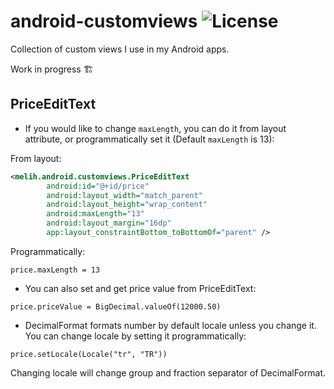 # android-customviews ![License](https://img.shields.io/badge/License-Apache%202.0-blue.svg)

Collection of custom views I use in my Android apps.

Work in progress 🏗

## PriceEditText

- If you would like to change `maxLength`, you can do it from layout attribute, or programmatically set it (Default `maxLength` is 13):

From layout:

```xml
<melih.android.customviews.PriceEditText
        android:id="@+id/price"
        android:layout_width="match_parent"
        android:layout_height="wrap_content"
        android:maxLength="13"
        android:layout_margin="16dp"
        app:layout_constraintBottom_toBottomOf="parent" />
```

Programmatically:

`price.maxLength = 13`

- You can also set and get price value from PriceEditText:

`price.priceValue = BigDecimal.valueOf(12000.50)`

- DecimalFormat formats number by default locale unless you change it. You can change locale by setting it programmatically:

`price.setLocale(Locale("tr", "TR"))`

Changing locale will change group and fraction separator of DecimalFormat. 

